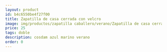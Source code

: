 ```yaml
---
layout: product
id: b4c6550be4f27f00
title: Zapatilla de casa cerrada con velcro
image: img/productos/zapatilla caballero/verano/Zapatilla de casa cerrada con velcro=25=doble=cosdam azul marino verano.webp
price: 25
tags: doble
description: cosdam azul marino verano
order: 0
---
```

